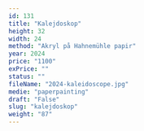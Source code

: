```yaml
---
id: 131
title: "Kalejdoskop"
height: 32
width: 24
method: "Akryl på Hahnemühle papir"
year: 2024
price: "1100"
exPrice: ""
status: ""
fileName: "2024-kaleidoscope.jpg"
medie: "paperpainting"
draft: "False"
slug: "kalejdoskop"
weight: "87"
---
```

